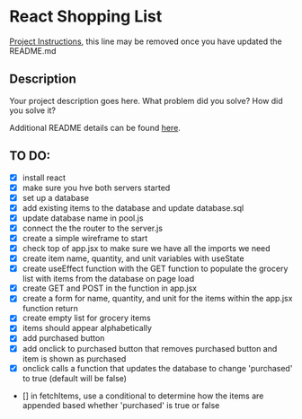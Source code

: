 # React Shopping List

[Project Instructions](./INSTRUCTIONS.md), this line may be removed once you have updated the README.md

## Description

Your project description goes here. What problem did you solve? How did you solve it?

Additional README details can be found [here](https://github.com/PrimeAcademy/readme-template/blob/master/README.md).

## TO DO: 

-[x] install react 
-[x] make sure you hve both servers started
-[x] set up a database 
-[x] add existing items to the database and update database.sql
-[x] update database name in pool.js
-[x] connect the the router to the server.js 
-[x] create a simple wireframe to start
-[x] check top of app.jsx to make sure we have all the imports we need
-[x] create item name, quantity, and unit variables with useState
-[x] create useEffect function with the GET function to populate the grocery list with items from the database on page load
-[x] create GET and POST in the function in app.jsx
-[x] create a form for name, quantity, and unit for the items within the app.jsx function return
-[x] create empty list for grocery items 
- [x] items should appear alphabetically
- [x] add purchased button 
- [x] add onclick to purchased button that removes purchased button and item is shown as purchased
- [x] onclick calls a function that updates the database to change 'purchased' to true (default will be false)
- [] in fetchItems, use a conditional to determine how the items are appended based whether 'purchased' is true or false

